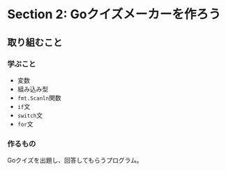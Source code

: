 # Section 2: Goクイズメーカーを作ろう

## 取り組むこと

### 学ぶこと

* 変数
* 組み込み型
* `fmt.Scanln`関数
* `if`文
* `switch`文
* `for`文

### 作るもの

Goクイズを出題し、回答してもらうプログラム。

